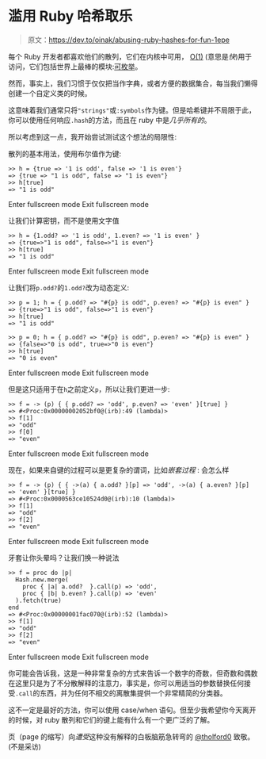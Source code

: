 # 滥用 Ruby 哈希取乐

> 原文：<https://dev.to/oinak/abusing-ruby-hashes-for-fun-1epe>

每个 Ruby 开发者都喜欢他们的散列，它们在内核中可用， [O(1)](https://en.wikipedia.org/wiki/Big_O_notation#Orders_of_common_functions) (意思是*快*)用于访问，它们包括世界上最棒的模块:[可枚举](https://ruby-doc.org/core-2.6.3/Enumerable.html)。

然而，事实上，我们习惯于仅仅把当作字典，或者方便的数据集合，每当我们懒得创建一个自定义类的时候。

这意味着我们通常只将`"strings"`或`:symbols`作为键。但是哈希键并不局限于此，你可以使用任何响应`.hash`的方法，而且在 ruby 中是*几乎所有的*。

所以考虑到这一点，我开始尝试测试这个想法的局限性:

散列的基本用法，使用布尔值作为键:

```
>> h = {true => '1 is odd', false => '1 is even'}
=> {true => "1 is odd", false => "1 is even"}
>> h[true]
=> "1 is odd" 
```

Enter fullscreen mode Exit fullscreen mode

让我们计算密钥，而不是使用文字值

```
>> h = {1.odd? => '1 is odd', 1.even? => '1 is even' }
=> {true=>"1 is odd", false=>"1 is even"}
>> h[true]
=> "1 is odd" 
```

Enter fullscreen mode Exit fullscreen mode

让我们将`p.odd?`的`1.odd?`改为动态定义:

```
>> p = 1; h = { p.odd? => "#{p} is odd", p.even? => "#{p} is even" }
=> {true=>"1 is odd", false=>"1 is even"}
>> h[true]
=> "1 is odd"

>> p = 0; h = { p.odd? => "#{p} is odd", p.even? => "#{p} is even" }
=> {false=>"0 is odd", true=>"0 is even"}
>> h[true]
=> "0 is even" 
```

Enter fullscreen mode Exit fullscreen mode

但是这只适用于在`h`之前定义`p`，所以让我们更进一步:

```
>> f = -> (p) { { p.odd? => 'odd', p.even? => 'even' }[true] }
=> #<Proc:0x00000002052bf0@(irb):49 (lambda)>
>> f[1]
=> "odd"
>> f[0]
=> "even" 
```

Enter fullscreen mode Exit fullscreen mode

现在，如果来自键的过程可以是更复杂的谓词，比如*嵌套过程* :
会怎么样

```
>> f = -> (p) { { ->(a) { a.odd? }[p] => 'odd', ->(a) { a.even? }[p] => 'even' }[true] }
=> #<Proc:0x0000563ce10524d0@(irb):10 (lambda)>
>> f[1]
=> "odd"
>> f[2]
=> "even" 
```

Enter fullscreen mode Exit fullscreen mode

牙套让你头晕吗？让我们换一种说法

```
>> f = proc do |p|
  Hash.new.merge(
    proc { |a| a.odd?  }.call(p) => 'odd',
    proc { |b| b.even? }.call(p) => 'even'
  ).fetch(true)
end
=> #<Proc:0x00000001fac070@(irb):52 (lambda)>
>> f[1]
=> "odd"
>> f[2]
=> "even" 
```

Enter fullscreen mode Exit fullscreen mode

你可能会告诉我，这是一种非常复杂的方式来告诉一个数字的奇数，但奇数和偶数在这里只是为了不分散解释的注意力，事实是，你可以用适当的参数替换任何接受`.call`的东西，并为任何不相交的离散集提供一个非常精简的分类器。

这不一定是最好的方法，你可以使用 case/when 语句。但至少我希望你今天离开的时候，对 ruby 散列和它们的键上能有什么有一个更广泛的了解。

页（page 的缩写）向*遭受*这种没有解释的白板脑筋急转弯的 [@tholford0](https://twitter.com/tholford0) 致敬。(不是采访)